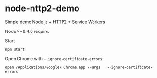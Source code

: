 # node-nttp2-demo
Simple demo Node.js + HTTP2 + Service Workers

Node >=8.4.0 require.

Start

```npm start```

Open Chrome with `--ignore-certificate-errors`:

``` 
open /Applications/Google\ Chrome.app --args   --ignore-certificate-errors
```